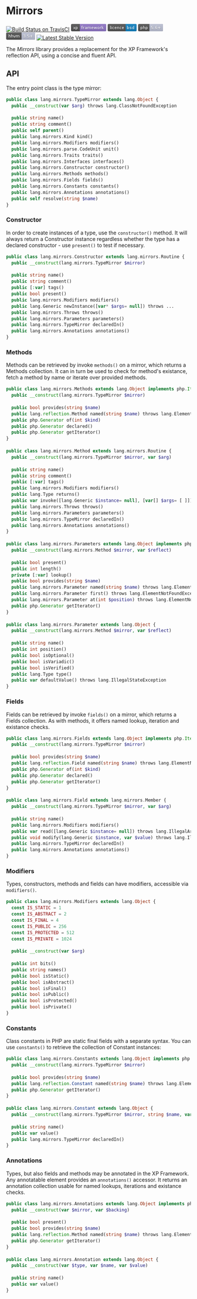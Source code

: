 Mirrors
=======

[![Build Status on TravisCI](https://secure.travis-ci.org/xp-forge/mirrors.svg)](http://travis-ci.org/xp-forge/mirrors)
[![XP Framework Module](https://raw.githubusercontent.com/xp-framework/web/master/static/xp-framework-badge.png)](https://github.com/xp-framework/core)
[![BSD Licence](https://raw.githubusercontent.com/xp-framework/web/master/static/licence-bsd.png)](https://github.com/xp-framework/core/blob/master/LICENCE.md)
[![Required PHP 5.6+](https://raw.githubusercontent.com/xp-framework/web/master/static/php-5_6plus.png)](http://php.net/)
[![Required HHVM 3.5+](https://raw.githubusercontent.com/xp-framework/web/master/static/hhvm-3_5plus.png)](http://hhvm.com/)
[![Latest Stable Version](https://poser.pugx.org/xp-forge/mirrors/version.png)](https://packagist.org/packages/xp-forge/mirrors)

The *Mirrors* library provides a replacement for the XP Framework's reflection API, using a concise and fluent API.

API
---
The entry point class is the type mirror:

```php
public class lang.mirrors.TypeMirror extends lang.Object {
  public __construct(var $arg) throws lang.ClassNotFoundException

  public string name()
  public string comment()
  public self parent()
  public lang.mirrors.Kind kind()
  public lang.mirrors.Modifiers modifiers()
  public lang.mirrors.parse.CodeUnit unit()
  public lang.mirrors.Traits traits()
  public lang.mirrors.Interfaces interfaces()
  public lang.mirrors.Constructor constructor()
  public lang.mirrors.Methods methods()
  public lang.mirrors.Fields fields()
  public lang.mirrors.Constants constants()
  public lang.mirrors.Annotations annotations()
  public self resolve(string $name)
}
```

### Constructor
In order to create instances of a type, use the `constructor()` method. It will always return a Constructor instance regardless whether the type has a declared constructor - use `present()` to test if necessary.

```php
public class lang.mirrors.Constructor extends lang.mirrors.Routine {
  public __construct(lang.mirrors.TypeMirror $mirror)

  public string name()
  public string comment()
  public [:var] tags()
  public bool present()
  public lang.mirrors.Modifiers modifiers()
  public lang.Generic newInstance([var* $args= null]) throws ...
  public lang.mirrors.Throws throws()
  public lang.mirrors.Parameters parameters()
  public lang.mirrors.TypeMirror declaredIn()
  public lang.mirrors.Annotations annotations()
}
```

### Methods
Methods can be retrieved by invoke `methods()` on a mirror, which returns a Methods collection. It can in turn be used to check for method's existance, fetch a method by name or iterate over provided methods.

```php
public class lang.mirrors.Methods extends lang.Object implements php.IteratorAggregate {
  public __construct(lang.mirrors.TypeMirror $mirror)

  public bool provides(string $name)
  public lang.reflection.Method named(string $name) throws lang.ElementNotFoundException
  public php.Generator of(int $kind)
  public php.Generator declared()
  public php.Generator getIterator()
}

public class lang.mirrors.Method extends lang.mirrors.Routine {
  public __construct(lang.mirrors.TypeMirror $mirror, var $arg)

  public string name()
  public string comment()
  public [:var] tags()
  public lang.mirrors.Modifiers modifiers()
  public lang.Type returns()
  public var invoke([lang.Generic $instance= null], [var[] $args= [ ]]) throws ...
  public lang.mirrors.Throws throws()
  public lang.mirrors.Parameters parameters()
  public lang.mirrors.TypeMirror declaredIn()
  public lang.mirrors.Annotations annotations()
}

public class lang.mirrors.Parameters extends lang.Object implements php.IteratorAggregate {
  public __construct(lang.mirrors.Method $mirror, var $reflect)

  public bool present()
  public int length()
  private [:var] lookup()
  public bool provides(string $name)
  public lang.mirrors.Parameter named(string $name) throws lang.ElementNotFoundException
  public lang.mirrors.Parameter first() throws lang.ElementNotFoundException
  public lang.mirrors.Parameter at(int $position) throws lang.ElementNotFoundException
  public php.Generator getIterator()
}

public class lang.mirrors.Parameter extends lang.Object {
  public __construct(lang.mirrors.Method $mirror, var $reflect)

  public string name()
  public int position()
  public bool isOptional()
  public bool isVariadic()
  public bool isVerified()
  public lang.Type type()
  public var defaultValue() throws lang.IllegalStateException
}
```

### Fields
Fields can be retrieved by invoke `fields()` on a mirror, which returns a Fields collection. As with methods, it offers named lookup, iteration and existance checks.

```php
public class lang.mirrors.Fields extends lang.Object implements php.IteratorAggregate {
  public __construct(lang.mirrors.TypeMirror $mirror)

  public bool provides(string $name)
  public lang.reflection.Field named(string $name) throws lang.ElementNotFoundException
  public php.Generator of(int $kind)
  public php.Generator declared()
  public php.Generator getIterator()
}

public class lang.mirrors.Field extends lang.mirrors.Member {
  public __construct(lang.mirrors.TypeMirror $mirror, var $arg)

  public string name()
  public lang.mirrors.Modifiers modifiers()
  public var read([lang.Generic $instance= null]) throws lang.IllegalArgumentException
  public void modify(lang.Generic $instance, var $value) throws lang.IllegalArgumentException
  public lang.mirrors.TypeMirror declaredIn()
  public lang.mirrors.Annotations annotations()
}
```

### Modifiers
Types, constructors, methods and fields can have modifiers, accessible via `modifiers()`.

```php
public class lang.mirrors.Modifiers extends lang.Object {
  const IS_STATIC = 1
  const IS_ABSTRACT = 2
  const IS_FINAL = 4
  const IS_PUBLIC = 256
  const IS_PROTECTED = 512
  const IS_PRIVATE = 1024

  public __construct(var $arg)

  public int bits()
  public string names()
  public bool isStatic()
  public bool isAbstract()
  public bool isFinal()
  public bool isPublic()
  public bool isProtected()
  public bool isPrivate()
}
```

### Constants
Class constants in PHP are static final fields with a separate syntax. You can use `constants()` to retrieve the collection of Constant instances:

```php
public class lang.mirrors.Constants extends lang.Object implements php.IteratorAggregate {
  public __construct(lang.mirrors.TypeMirror $mirror)

  public bool provides(string $name)
  public lang.reflection.Constant named(string $name) throws lang.ElementNotFoundException
  public php.Generator getIterator()
}

public class lang.mirrors.Constant extends lang.Object {
  public __construct(lang.mirrors.TypeMirror $mirror, string $name, var $value)

  public string name()
  public var value()
  public lang.mirrors.TypeMirror declaredIn()
}
```

### Annotations
Types, but also fields and methods may be annotated in the XP Framework. Any annotatable element provides an `annotations()` accessor. It returns an annotation collection usable for named lookups, iterations and existance checks.

```php
public class lang.mirrors.Annotations extends lang.Object implements php.IteratorAggregate {
  public __construct(var $mirror, var $backing)

  public bool present()
  public bool provides(string $name)
  public lang.reflection.Method named(string $name) throws lang.ElementNotFoundException
  public php.Generator getIterator()
}

public class lang.mirrors.Annotation extends lang.Object {
  public __construct(var $type, var $name, var $value)

  public string name()
  public var value()
}
```